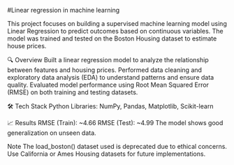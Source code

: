 #Linear regression in machine learning

This project focuses on building a supervised machine learning model using Linear Regression to predict outcomes based on continuous variables. The model was trained and tested on the Boston Housing dataset to estimate house prices.

🔍 Overview
Built a linear regression model to analyze the relationship between features and housing prices.
Performed data cleaning and exploratory data analysis (EDA) to understand patterns and ensure data quality.
Evaluated model performance using Root Mean Squared Error (RMSE) on both training and testing datasets.

🛠️ Tech Stack
Python
Libraries: NumPy, Pandas, Matplotlib, Scikit-learn

📈 Results
RMSE (Train): ~4.66
RMSE (Test): ~4.99
The model shows good generalization on unseen data.

Note
The load_boston() dataset used is deprecated due to ethical concerns. Use California or Ames Housing datasets for future implementations.
